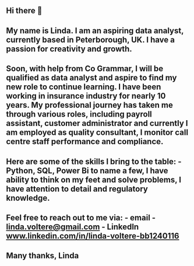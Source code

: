 ## Hi there 👋
## My name is Linda. I am an aspiring data analyst, currently based in Peterborough, UK. I have a passion for creativity and growth. 
## Soon, with help from Co Grammar, I will be qualified as data analyst and aspire to find my new role to continue learning.  I have been working in insurance industry for nearly 10 years. My professional journey has taken me through various roles, including payroll assistant, customer administrator and currently I am employed as quality consultant, I monitor call centre staff performance and compliance.
## Here are some of the skills I bring to the table: - Python, SQL, Power Bi to name a few, I have ability to think on my feet and solve problems, I have attention to detail and regulatory knowledge.
## Feel free to reach out to me via: - email - linda.voltere@gmail.com - LinkedIn www.linkedin.com/in/linda-voltere-bb1240116
## Many thanks, Linda
